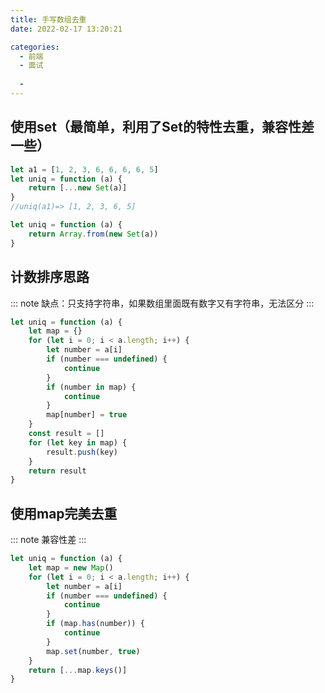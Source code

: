 ```yaml
---
title: 手写数组去重
date: 2022-02-17 13:20:21

categories:
  - 前端
  - 面试
 
  - 
---
```

## 使用set（最简单，利用了Set的特性去重，兼容性差一些）

```js
let a1 = [1, 2, 3, 6, 6, 6, 6, 5]
let uniq = function (a) {
    return [...new Set(a)]
}
//uniq(a1)=> [1, 2, 3, 6, 5]
```

```js
let uniq = function (a) {
    return Array.from(new Set(a))
}
```

## 计数排序思路
::: note
缺点：只支持字符串，如果数组里面既有数字又有字符串，无法区分
:::

```js
let uniq = function (a) {
    let map = {}
    for (let i = 0; i < a.length; i++) {
        let number = a[i]
        if (number === undefined) {
            continue
        }
        if (number in map) {
            continue
        }
        map[number] = true
    }
    const result = []
    for (let key in map) {
        result.push(key)
    }
    return result
}
```

## 使用map完美去重
::: note
兼容性差
:::

```js
let uniq = function (a) {
    let map = new Map()
    for (let i = 0; i < a.length; i++) {
        let number = a[i]
        if (number === undefined) {
            continue
        }
        if (map.has(number)) {
            continue
        }
        map.set(number, true)
    }
    return [...map.keys()]
}
```